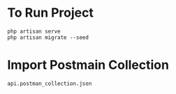 # To Run Project
    php artisan serve
    php artisan migrate --seed
# Import Postmain Collection  

    api.postman_collection.json

